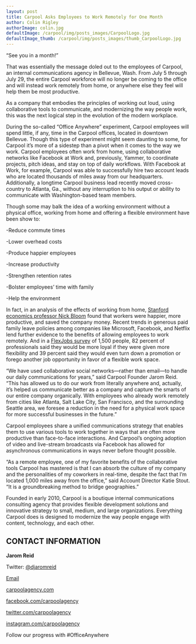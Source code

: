 ```yaml
---
layout: post
title: Carpool Asks Employees to Work Remotely for One Month
author: Colin Rigley
authorImage: colin.jpg
defaultImage: /carpool/img/posts_images/CarpoolLogo.jpg
defaultImage_thumb: /carpool/img/posts_images/thumb_CarpoolLogo.jpg
---
```

“See you in a month!”

<!--more-->

That was essentially the message doled out to the employees of Carpool, an internal communications agency in Bellevue, Wash. From July 5 through July 29, the entire Carpool workforce will no longer be coming to the office and will instead work remotely from home, or anywhere else they feel will help them be most productive.

As a company that embodies the principles of working out loud, using collaborative tools to communicate, and modernizing the way people work, this was the next logical step in the evolution of the modern workplace.

During the so-called “Office Anywhere” experiment, Carpool employees will spend little, if any, time in the Carpool offices, located in downtown Bellevue. Though this type of experiment might seem daunting to some, for Carpool it’s more of a sidestep than a pivot when it comes to the way we work. Carpool employees often work from home, using collaborative networks like Facebook at Work and, previously, Yammer, to coordinate projects, pitch ideas, and stay on top of daily workflows. With Facebook at Work, for example, Carpool was able to successfully hire two account leads who are located thousands of miles away from our headquarters. Additionally, a longtime Carpool business lead recently moved cross-country to Atlanta, Ga., without any interruption to his output or ability to communicate with Washington-based team members.

Though some may balk the idea of a working environment without a physical office, working from home and offering a flexible environment have been show to:


-Reduce commute times

-Lower overhead costs

-Produce happier employees

-Increase productivity

-Strengthen retention rates

-Bolster employees’ time with family

-Help the environment

In fact, in an analysis of the effects of working from home, [Stanford economics professor Nick Bloom](http://www.gsb.stanford.edu/insights/researchers-flexibility-may-be-key-increased-productivity) found that workers were happier, more productive, and saved the company money. Recent trends in generous paid family leave policies among companies like Microsoft, Facebook, and Netflix lend further evidence to the benefits of allowing employees to work remotely. And in a [FlexJobs survey](https://www.entrepreneur.com/article/239111) of 1,500 people,  82 percent of professionals said they would be more loyal if they were given more flexibility and 39 percent said they would even turn down a promotion or forego another job opportunity in favor of a flexible work space.

“We have used collaborative social networks—rather than email—to handle our daily communications for years,” said Carpool Founder Jarom Reid. “This has allowed us to do our work from literally anywhere and, actually, it’s helped us communicate better as a company and capture the smarts of our entire company organically. With employees who already work remotely from cities like Atlanta, Salt Lake City, San Francisco, and the surrounding Seattle area, we foresee a reduction in the need for a physical work space for more successful businesses in the future.”

Carpool employees share a unified communications strategy that enables them to use various tools to work together in ways that are often more productive than face-to-face interactions. And Carpool’s ongoing adoption of video and live-stream broadcasts via Facebook has allowed for asynchronous communications in ways never before thought possible.

“As a remote employee, one of my favorite benefits of the collaborative tools Carpool has mastered is that I can absorb the culture of my company and the personalities of my coworkers in real-time, despite the fact that I’m located 1,000 miles away from the office,” said Account Director Katie Stout. “It is a groundbreaking method to bridge geographies.”

Founded in early 2010, Carpool is a boutique internal communications consulting agency that provides flexible development solutions and innovative strategy to small, medium, and large organizations. Everything Carpool does is designed to modernize the way people engage with content, technology, and each other. 

CONTACT INFORMATION
-------------------

**Jarom Reid**

Twitter: [@djaromreid](https://twitter.com/jaromreid)

[Email](jarom.reidd@carpoolagency.com)


[carpoolagency.com](http://www.carpoolagency.com)

[facebook.com/carpoolagency](http://www.facebook.com/carpoolagency)

[twitter.com/carpoolagency](http://www.twitter.com/carpoolagency)

[instagram.com/carpoolagency](http://www.instagram.com/carpoolagency)

Follow our progress with #OfficeAnywhere

